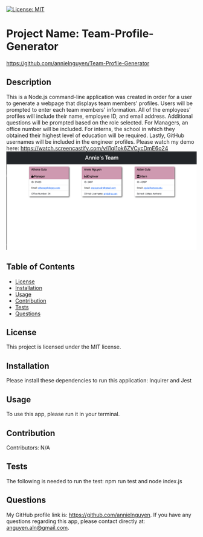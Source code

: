 
  [![License: MIT](https://img.shields.io/badge/License-MIT-yellow.svg)](https://opensource.org/licenses/MIT)

# Project Name: Team-Profile-Generator
https://github.com/annielnguyen/Team-Profile-Generator
## Description
This is a Node.js command-line application was created in order for a user to generate a webpage that displays team members' profiles. 
Users will be prompted to enter each team members' information. All of the employees' profiles will include their name, employee ID, and email address. Additional questions will be prompted based on the role selected. For Managers, an office number will be included. For interns, the school in which they obtained their highest level of education will be required. Lastly, GitHub usernames will be included in the engineer profiles. Please watch my demo here: https://watch.screencastify.com/v/i1qi1ok6ZVCycDmE6o24
![Screenshot1](Assets/Annie'sTeam.png)
## Table of Contents
  
* [License](#license)
* [Installation](#installation)
* [Usage](#usage)
* [Contribution](#contribution)
* [Tests](#tests)
* [Questions](#questions)
  

## License
This project is licensed under the MIT license. 
  
## Installation
  Please install these dependencies to run this application: Inquirer and Jest
## Usage
  To use this app, please run it in your terminal.

## Contribution
  ​Contributors: N/A

## Tests
  The following is needed to run the test: npm run test and node index.js

## Questions
  My GitHub profile link is: https://github.com/annielnguyen.
  If you have any questions regarding this app, please contact directly at: anguyen.aln@gmail.com.
  